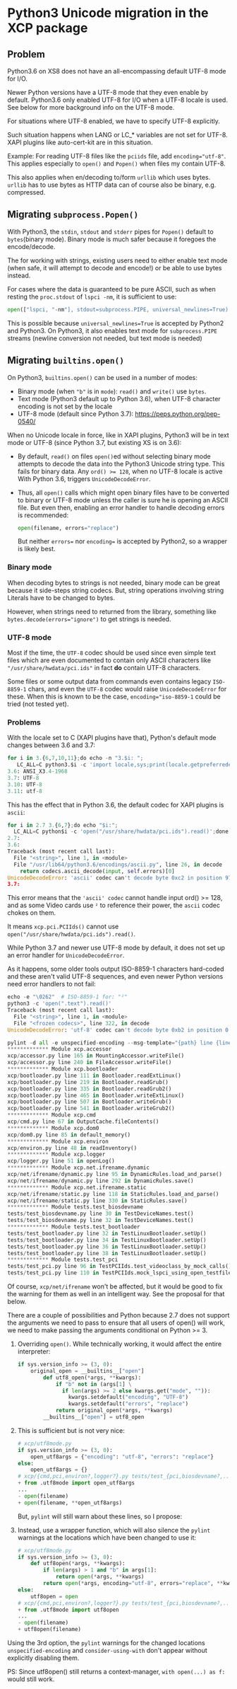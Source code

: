 # Python3 Unicode migration in the XCP package

## Problem

Python3.6 on XS8 does not have an all-encompassing default UTF-8 mode for I/O.

Newer Python versions have a UTF-8 mode that they even enable by default.
Python3.6 only enabled UTF-8 for I/O when a UTF-8 locale is used.
See below for more background info on the UTF-8 mode.

For situations where UTF-8 enabled, we have to specify UTF-8 explicitly.

Such situation happens when LANG or LC_* variables are not set for UTF-8.
XAPI plugins like auto-cert-kit are in this situation.

Example:
For reading UTF-8 files like the `pciids` file, add `encoding="utf-8"`.
This applies especially to `open()` and `Popen()` when files my contain UTF-8.

This also applies when en/decoding to/form `urllib` which uses bytes.
`urllib` has to use bytes as HTTP data can of course also be binary, e.g. compressed.

## Migrating `subprocess.Popen()`

With Python3, the `stdin`, `stdout` and `stderr` pipes for `Popen()` default to `bytes`(binary mode). Binary mode is much safer because it foregoes the encode/decode.

The for working with strings, existing users need to either enable text mode (when safe, it will attempt to decode and encode!) or be able to use bytes instead.

For cases where the data is guaranteed to be pure ASCII, such as when resting the `proc.stdout` of `lspci -nm`, it is sufficient to use:

```py
open(["lspci, "-nm"], stdout=subprocess.PIPE, universal_newlines=True)
```

This is possible because `universal_newlines=True` is accepted by Python2 and Python3.
On Python3, it also enables text mode for `subprocess.PIPE` streams (newline conversion
not needed, but text mode is needed)

## Migrating `builtins.open()`

On Python3, `builtins.open()` can be used in a number of modes:

- Binary mode (when `"b"` is in `mode`): `read()` and `write()` use `bytes`.
- Text mode (Python3 default up to Python 3.6), when UTF-8 character encoding is not set by the locale
- UTF-8 mode (default since Python 3.7): <https://peps.python.org/pep-0540/>

When no Unicode locale in force, like in XAPI plugins, Python3 will be in text mode or UTF-8 (since Python 3.7, but existing XS is on 3.6):

- By default, `read()` on files `open()`ed without selecting binary mode attempts
  to decode the data into the Python3 Unicode string type.
  This fails for binary data.
  Any `ord() >= 128`, when no UTF-8 locale is active With Python 3.6, triggers `UnicodeDecodeError`.

- Thus, all `open()` calls which might open binary files have to be converted to binary
  or UTF-8 mode unless the caller is sure he is opening an ASCII file.
  But even then, enabling an error handler to handle decoding errors is recommended:

  ```py
  open(filename, errors="replace")
  ```

  But neither `errors=` nor `encoding=` is accepted by Python2, so a wrapper is likely best.

### Binary mode

When decoding bytes to strings is not needed, binary mode can be great because it side-steps string codecs. But, string operations involving string Literals have to be changed to bytes.

However, when strings need to returned from the library, something like `bytes.decode(errors="ignore")` to get strings is needed.

### UTF-8 mode

Most if the time, the `UTF-8` codec should be used since even simple text files which are even documented to contain only ASCII characters like `"/usr/share/hwdata/pci.ids"` in fact __do__ contain UTF-8 characters.

Some files or some output data from commands even contains legacy `ISO-8859-1` chars, and even the `UTF-8` codec would raise `UnicodeDecodeError` for these.
When this is known to be the case, `encoding="iso-8859-1` could be tried (not tested yet).

### Problems

With the locale set to C (XAPI plugins have that), Python's default mode changes
between 3.6 and 3.7:

```py
for i in 3.{6,7,10,11};do echo -n "3.$i: ";
   LC_ALL=C python3.$i -c 'import locale,sys;print(locale.getpreferredencoding())';done
3.6: ANSI_X3.4-1968
3.7: UTF-8
3.10: UTF-8
3.11: utf-8
```

This has the effect that in Python 3.6, the default codec for XAPI plugins is `ascii`:

```py
for i in 2.7 3.{6,7};do echo "$i:";
  LC_ALL=C python$i -c 'open("/usr/share/hwdata/pci.ids").read()';done
2.7:
3.6:
Traceback (most recent call last):
  File "<string>", line 1, in <module>
  File "/usr/lib64/python3.6/encodings/ascii.py", line 26, in decode
    return codecs.ascii_decode(input, self.errors)[0]
UnicodeDecodeError: 'ascii' codec can't decode byte 0xc2 in position 97850: ordinal not in range(128)
3.7:
```

This error means that the `'ascii' codec` cannot handle input ord() >= 128, and as some Video cards use `²` to reference their power, the `ascii` codec chokes on them.

It means `xcp.pci.PCIIds()` cannot use `open("/usr/share/hwdata/pci.ids").read()`.

While Python 3.7 and newer use UTF-8 mode by default, it does not set up an error handler for `UnicodeDecodeError`.

As it happens, some older tools output ISO-8859-1 characters hard-coded and these aren't valid UTF-8 sequences, and even newer Python versions need error handlers to not fail:

```py
echo -e "\0262"  # ISO-8859-1 for: "²"
python3 -c 'open(".text").read()'
Traceback (most recent call last):
  File "<string>", line 1, in <module>
  File "<frozen codecs>", line 322, in decode
UnicodeDecodeError: 'utf-8' codec can't decode byte 0xb2 in position 0: invalid start byte
```

```py
pylint -d all -e unspecified-encoding --msg-template="{path} line {line} in {obj}()" xcp/ tests/
************* Module xcp.accessor
xcp/accessor.py line 165 in MountingAccessor.writeFile()
xcp/accessor.py line 240 in FileAccessor.writeFile()
************* Module xcp.bootloader
xcp/bootloader.py line 111 in Bootloader.readExtLinux()
xcp/bootloader.py line 219 in Bootloader.readGrub()
xcp/bootloader.py line 335 in Bootloader.readGrub2()
xcp/bootloader.py line 465 in Bootloader.writeExtLinux()
xcp/bootloader.py line 507 in Bootloader.writeGrub()
xcp/bootloader.py line 541 in Bootloader.writeGrub2()
************* Module xcp.cmd
xcp/cmd.py line 67 in OutputCache.fileContents()
************* Module xcp.dom0
xcp/dom0.py line 85 in default_memory()
************* Module xcp.environ
xcp/environ.py line 48 in readInventory()
************* Module xcp.logger
xcp/logger.py line 51 in openLog()
************* Module xcp.net.ifrename.dynamic
xcp/net/ifrename/dynamic.py line 95 in DynamicRules.load_and_parse()
xcp/net/ifrename/dynamic.py line 292 in DynamicRules.save()
************* Module xcp.net.ifrename.static
xcp/net/ifrename/static.py line 118 in StaticRules.load_and_parse()
xcp/net/ifrename/static.py line 330 in StaticRules.save()
************* Module tests.test_biosdevname
tests/test_biosdevname.py line 30 in TestDeviceNames.test()
tests/test_biosdevname.py line 32 in TestDeviceNames.test()
************* Module tests.test_bootloader
tests/test_bootloader.py line 32 in TestLinuxBootloader.setUp()
tests/test_bootloader.py line 34 in TestLinuxBootloader.setUp()
tests/test_bootloader.py line 36 in TestLinuxBootloader.setUp()
tests/test_bootloader.py line 38 in TestLinuxBootloader.setUp()
************* Module tests.test_pci
tests/test_pci.py line 96 in TestPCIIds.test_videoclass_by_mock_calls()
tests/test_pci.py line 110 in TestPCIIds.mock_lspci_using_open_testfile()
```

Of course, `xcp/net/ifrename` won't be affected, but it would be good to fix the
warning for them as well in an intelligent way. See the proposal for that below.

There are a couple of possibilities and Python because 2.7 does not support the
arguments we need to pass to ensure that all users of open() will work, we need
to make passing the arguments conditional on Python >= 3.

1. Overriding `open()`.
   While technically working, it would affect the entire interpreter:

    ```py
    if sys.version_info >= (3, 0):
        original_open = __builtins__["open"]
            def utf8_open(*args, **kwargs):
                if "b" not in (args[1] \
                  if len(args) >= 2 else kwargs.get("mode", "")):
                    kwargs.setdefault("encoding", "UTF-8")
                    kwargs.setdefault("errors", "replace")
                return original_open(*args, **kwargs)
            __builtins__["open"] = utf8_open
    ```

2. This is sufficient but is not very nice:

    ```py
    # xcp/utf8mode.py
    if sys.version_info >= (3, 0):
        open_utf8args = {"encoding": "utf-8", "errors": "replace"}
    else:
        open_utf8args = {}
    # xcp/{cmd,pci,environ?,logger?}.py tests/test_{pci,biosdevname?,...?}.py
    + from .utf8mode import open_utf8args
    ...
    - open(filename)
    + open(filename, **open_utf8args)
    ```

   But, `pylint` will still warn about these lines, so I propose:

3. Instead, use a wrapper function, which will also silence the `pylint` warnings at the locations which have been changed to use it:

    ```py
    # xcp/utf8mode.py
    if sys.version_info >= (3, 0):
        def utf8open(*args, **kwargs):
            if len(args) > 1 and "b" in args[1]:
                return open(*args, **kwargs)
            return open(*args, encoding="utf-8", errors="replace", **kwargs)
    else:
        utf8open = open
    # xcp/{cmd,pci,environ?,logger?}.py tests/test_{pci,biosdevname?,...?}.py
    + from .utf8mode import utf8open
    ...
    - open(filename)
    + utf8open(filename)
    ```

Using the 3rd option, the `pylint` warnings for the changed locations
`unspecified-encoding` and `consider-using-with` don't appear without
explicitly disabling them.

PS: Since utf8open() still returns a context-manager, `with open(...) as f:`
would still work.
